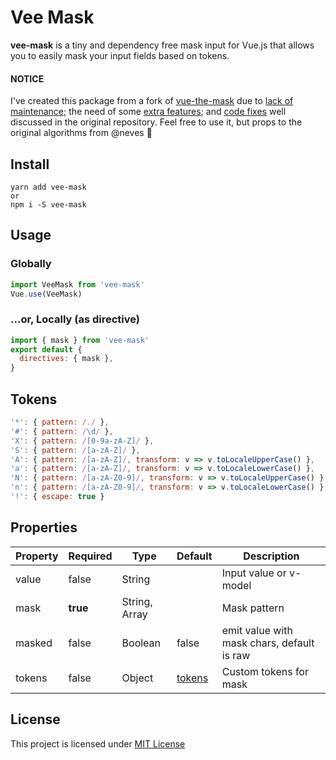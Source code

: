 <p align="center">
  <a href="https://github.com/caneco/vee-mask" target="_blank">
    <!-- <img width="200" src="…"> -->
  </a>
</p>

# Vee Mask

**vee-mask** is a tiny and dependency free mask input for Vue.js that allows you to easily mask your input fields based on tokens.

#### NOTICE

I've created this package from a fork of [vue-the-mask](https://github.com/vuejs-tips/vue-the-mask) due to [lack of maintenance](https://github.com/vuejs-tips/vue-the-mask/issues/90); the need of some [extra features](https://github.com/vuejs-tips/vue-the-mask/pull/106); and [code fixes](https://github.com/vuejs-tips/vue-the-mask/pull/64) well discussed in the original repository.
Feel free to use it, but props to the original algorithms from @neves 🙌

## Install

```
yarn add vee-mask
or
npm i -S vee-mask
```

## Usage

### Globally

```javascript
import VeeMask from 'vee-mask'
Vue.use(VeeMask)
```

### …or, Locally (as directive)

```javascript
import { mask } from 'vee-mask'
export default {
  directives: { mask },
}
```

## Tokens

```javascript
'*': { pattern: /./ },
'#': { pattern: /\d/ },
'X': { pattern: /[0-9a-zA-Z]/ },
'S': { pattern: /[a-zA-Z]/ },
'A': { pattern: /[a-zA-Z]/, transform: v => v.toLocaleUpperCase() },
'a': { pattern: /[a-zA-Z]/, transform: v => v.toLocaleLowerCase() },
'N': { pattern: /[a-zA-Z0-9]/, transform: v => v.toLocaleUpperCase() },
'n': { pattern: /[a-zA-Z0-9]/, transform: v => v.toLocaleLowerCase() },
'!': { escape: true }
```

## Properties

| Property    | Required | Type                    | Default | Description                                |
|-------------|----------|-------------------------|---------|--------------------------------------------|
| value       | false    | String                  |         | Input value or v-model                     |
| mask        | **true** | String, Array           |         | Mask pattern                               |
| masked      | false    | Boolean                 | false   | emit value with mask chars, default is raw |
| tokens      | false    | Object                  | [tokens](#tokens) | Custom tokens for mask           |


## License

This project is licensed under [MIT License](http://en.wikipedia.org/wiki/MIT_License)
